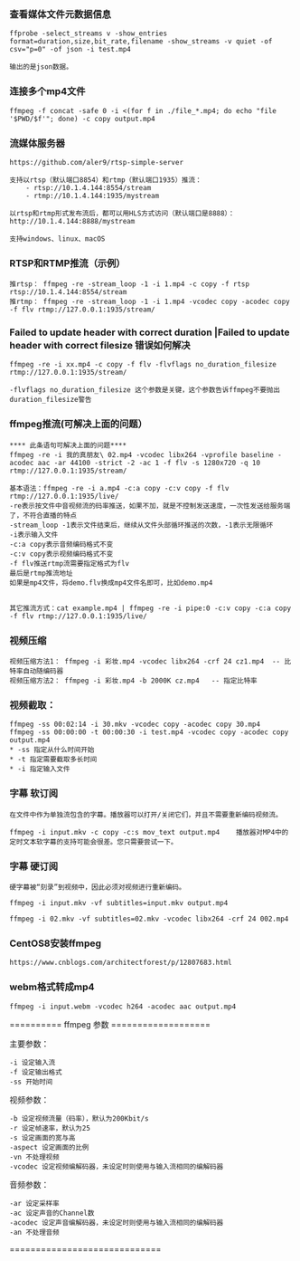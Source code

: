 ### 查看媒体文件元数据信息
````
ffprobe -select_streams v -show_entries format=duration,size,bit_rate,filename -show_streams -v quiet -of csv="p=0" -of json -i test.mp4

输出的是json数据。
````

### 连接多个mp4文件
````
ffmpeg -f concat -safe 0 -i <(for f in ./file_*.mp4; do echo "file '$PWD/$f'"; done) -c copy output.mp4
````

### 流媒体服务器
````
https://github.com/aler9/rtsp-simple-server

支持以rtsp（默认端口8854）和rtmp（默认端口1935）推流：
    - rtsp://10.1.4.144:8554/stream
    - rtmp://10.1.4.144:1935/mystream

以rtsp和rtmp形式发布流后，都可以用HLS方式访问（默认端口是8888）：http://10.1.4.144:8888/mystream

支持windows、linux、macOS

````

### RTSP和RTMP推流（示例）
````
推rtsp： ffmpeg -re -stream_loop -1 -i 1.mp4 -c copy -f rtsp rtsp://10.1.4.144:8554/stream
推rtmp： ffmpeg -re -stream_loop -1 -i 1.mp4 -vcodec copy -acodec copy -f flv rtmp://127.0.0.1:1935/stream/

````

### Failed to update header with correct duration |Failed to update header with correct filesize 错误如何解决
````
ffmpeg -re -i xx.mp4 -c copy -f flv -flvflags no_duration_filesize rtmp://127.0.0.1:1935/stream/

-flvflags no_duration_filesize 这个参数是关键，这个参数告诉ffmpeg不要抛出duration_filesize警告
````
### ffmpeg推流(可解决上面的问题）
````
**** 此条语句可解决上面的问题****
ffmpeg -re -i 我的真朋友\ 02.mp4 -vcodec libx264 -vprofile baseline -acodec aac -ar 44100 -strict -2 -ac 1 -f flv -s 1280x720 -q 10 rtmp://127.0.0.1:1935/stream/

基本语法：ffmpeg -re -i a.mp4 -c:a copy -c:v copy -f flv rtmp://127.0.0.1:1935/live/
-re表示按文件中音视频流的码率推送，如果不加，就是不控制发送速度，一次性发送给服务端了，不符合直播的特点
-stream_loop -1表示文件结束后，继续从文件头部循环推送的次数，-1表示无限循环
-i表示输入文件
-c:a copy表示音频编码格式不变
-c:v copy表示视频编码格式不变
-f flv推送rtmp流需要指定格式为flv
最后是rtmp推流地址
如果是mp4文件，将demo.flv换成mp4文件名即可，比如demo.mp4


其它推流方式：cat example.mp4 | ffmpeg -re -i pipe:0 -c:v copy -c:a copy -f flv rtmp://127.0.0.1:1935/live/
````


### 视频压缩
````
视频压缩方法1： ffmpeg -i 彩妆.mp4 -vcodec libx264 -crf 24 cz1.mp4  -- 比特率自动随编码器
视频压缩方法2： ffmpeg -i 彩妆.mp4 -b 2000K cz.mp4   -- 指定比特率
````

### 视频截取： 
````
ffmpeg -ss 00:02:14 -i 30.mkv -vcodec copy -acodec copy 30.mp4
ffmpeg -ss 00:00:00 -t 00:00:30 -i test.mp4 -vcodec copy -acodec copy output.mp4
* -ss 指定从什么时间开始
* -t 指定需要截取多长时间
* -i 指定输入文件
````

### 字幕 软订阅
````
在文件中作为单独流包含的字幕。播放器可以打开/关闭它们，并且不需要重新编码视频流。

ffmpeg -i input.mkv -c copy -c:s mov_text output.mp4    播放器对MP4中的定时文本软字幕的支持可能会很差。您只需要尝试一下。
````

### 字幕 硬订阅
````
硬字幕被“刻录”到视频中，因此必须对视频进行重新编码。

ffmpeg -i input.mkv -vf subtitles=input.mkv output.mp4

ffmpeg -i 02.mkv -vf subtitles=02.mkv -vcodec libx264 -crf 24 002.mp4
````

### CentOS8安装ffmpeg
````
https://www.cnblogs.com/architectforest/p/12807683.html
````

### webm格式转成mp4
````
ffmpeg -i input.webm -vcodec h264 -acodec aac output.mp4
````

========== ffmpeg 参数 ===================

主要参数：
````
-i 设定输入流
-f 设定输出格式
-ss 开始时间
````
视频参数：
````
-b 设定视频流量（码率），默认为200Kbit/s
-r 设定帧速率，默认为25
-s 设定画面的宽与高
-aspect 设定画面的比例
-vn 不处理视频
-vcodec 设定视频编解码器，未设定时则使用与输入流相同的编解码器
````

音频参数：
````
-ar 设定采样率
-ac 设定声音的Channel数
-acodec 设定声音编解码器，未设定时则使用与输入流相同的编解码器
-an 不处理音频
````
=============================
